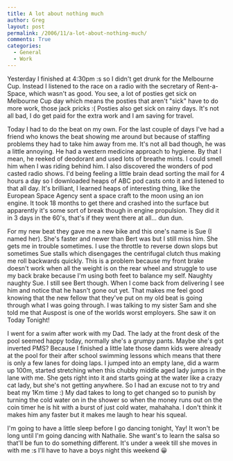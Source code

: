 ```yaml
---
title: A lot about nothing much
author: Greg
layout: post
permalink: /2006/11/a-lot-about-nothing-much/
comments: True
categories:
  - General
  - Work
---
```

Yesterday I finished at 4:30pm :s so I didn't get drunk for the Melbourne Cup. Instead I listened to the race on a radio with the secretary of Rent-a-Space, which wasn't as good. You see, a lot of posties get sick on Melbourne Cup day which means the posties that aren't "sick" have to do more work, those jack pricks :( Posties also get sick on rainy days. It's not all bad, I do get paid for the extra work and I am saving for travel.

Today I had to do the beat on my own. For the last couple of days I've had a friend who knows the beat showing me around but because of staffing problems they had to take him away from me. It's not all bad though, he was a little annoying. He had a western medicine approach to hygiene. By that I mean, he reeked of deodorant and used lots of breathe mints. I could smell him when I was riding behind him. I also discovered the wonders of pod casted radio shows. I'd being feeling a little brain dead sorting the mail for 4 hours a day so I downloaded heaps of ABC pod casts onto it and listened to that all day. It's brilliant, I learned heaps of interesting thing, like the European Space Agency sent a space craft to the moon using an ion engine. It took 18 months to get there and crashed into the surface but apparently it's some sort of break though in engine propulsion. They did it in 3 days in the 60's, that's if they went there at all... dun dun.

For my new beat they gave me a new bike and this one's name is Sue (I named her). She's faster and newer than Bert was but I still miss him. She gets me in trouble sometimes. I use the throttle to reverse down slops but sometimes Sue stalls which disengages the centrifugal clutch thus making me roll backwards quickly. This is a problem because my front brake doesn't work when all the weight is on the rear wheel and struggle to use my back brake because I'm using both feet to balance my self. Naughty naughty Sue. I still see Bert though. When I come back from delivering I see him and notice that he hasn't gone out yet. That makes me feel good knowing that the new fellow that they've put on my old beat is going through what I was going through. I was talking to my sister Sam and she told me that Auspost is one of the worlds worst employers. She saw it on Today Tonight!

I went for a swim after work with my Dad. The lady at the front desk of the pool seemed happy today, normally she's a grumpy pants. Maybe she's got inverted PMS? Because I finished a little late those damn kids were already at the pool for their after school swimming lessons which means that there is only a few lanes for doing laps. I jumped into an empty lane, did a warm up 100m, started stretching when this chubby middle aged lady jumps in the lane with me. She gets right into it and starts going at the water like a crazy cat lady, but she's not getting anywhere. So I had an excuse not to try and beat my 1Km time :) My dad takes to long to get changed so to punish by turning the cold water on in the shower so when the money runs out on the coin timer he is hit with a burst of just cold water, mahahaha. I don't think it makes him any faster but it makes me laugh to hear his squeal.

I'm going to have a little sleep before I go dancing tonight, Yay! It won't be long until I'm going dancing with Nathalie. She want's to learn the salsa so that'll be fun to do something different. It's under a week till she moves in with me :s I'll have to have a boys night this weekend 😀